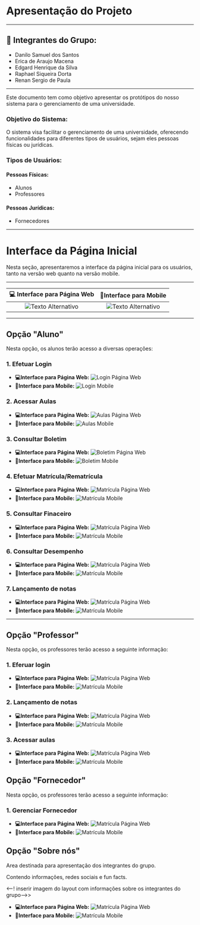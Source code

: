 # Apresentação do Projeto

---

## 👥 Integrantes do Grupo:

- Danilo Samuel dos Santos
- Erica de Araujo Macena
- Edgard Henrique da Silva
- Raphael Siqueira Dorta
- Renan Sergio de Paula

---

Este documento tem como objetivo apresentar os protótipos do nosso sistema para o gerenciamento de uma universidade.

### Objetivo do Sistema:

O sistema visa facilitar o gerenciamento de uma universidade, oferecendo funcionalidades para diferentes tipos de usuários, sejam eles pessoas físicas ou jurídicas.

### Tipos de Usuários:

#### Pessoas Físicas:

- Alunos
- Professores

#### Pessoas Jurídicas:

- Fornecedores

---

# Interface da Página Inicial

Nesta seção, apresentaremos a interface da página inicial para os usuários, tanto na versão web quanto na versão mobile.

---

| **💻 Interface para Página Web** | **📱Interface para Mobile** |
|:-----------------------------:|:-------------------------:|
| ![Texto Alternativo](caminho/para/sua/imagem.jpg) | ![Texto Alternativo](caminho/para/sua/imagem.jpg) |

---

## Opção "Aluno"

Nesta opção, os alunos terão acesso a diversas operações:

### 1. Efetuar Login

- **💻Interface para Página Web:** ![Login Página Web](caminho/para/sua/imagem.jpg)
- **📱Interface para Mobile:** ![Login Mobile](caminho/para/sua/imagem.jpg)

<!-- Texto explicativo sobre o processo de login -->

### 2. Acessar Aulas

- **💻Interface para Página Web:** ![Aulas Página Web](caminho/para/sua/imagem.jpg)
- **📱Interface para Mobile:** ![Aulas Mobile](caminho/para/sua/imagem.jpg)

<!-- Texto explicativo sobre como acessar as aulas -->

### 3. Consultar Boletim

- **💻Interface para Página Web:** ![Boletim Página Web](caminho/para/sua/imagem.jpg)
- **📱Interface para Mobile:** ![Boletim Mobile](caminho/para/sua/imagem.jpg)

<!-- Texto explicativo sobre como consultar o boletim -->

### 4. Efetuar Matrícula/Rematrícula

- **💻Interface para Página Web:** ![Matrícula Página Web](caminho/para/sua/imagem.jpg)
- **📱Interface para Mobile:** ![Matrícula Mobile](caminho/para/sua/imagem.jpg)

<!-- Texto explicativo sobre o processo de matrícula/rematrícula -->

### 5. Consultar Finaceiro

- **💻Interface para Página Web:** ![Matrícula Página Web](caminho/para/sua/imagem.jpg)
- **📱Interface para Mobile:** ![Matrícula Mobile](caminho/para/sua/imagem.jpg)

<!-- Texto explicativo sobre o processo de consultar financeiro -->

### 6. Consultar Desempenho

- **💻Interface para Página Web:** ![Matrícula Página Web](caminho/para/sua/imagem.jpg)
- **📱Interface para Mobile:** ![Matrícula Mobile](caminho/para/sua/imagem.jpg)

<!-- Texto explicativo sobre o processo de Consultar Desempenho -->

### 7. Lançamento de notas

- **💻Interface para Página Web:** ![Matrícula Página Web](caminho/para/sua/imagem.jpg)
- **📱Interface para Mobile:** ![Matrícula Mobile](caminho/para/sua/imagem.jpg)

<!-- Texto explicativo sobre o processo de Acessar aulas na visão do aluno -->
---

## Opção "Professor"

Nesta opção, os professores terão acesso a seguinte informação:

### 1. Eferuar login

- **💻Interface para Página Web:** ![Matrícula Página Web](caminho/para/sua/imagem.jpg)
- **📱Interface para Mobile:** ![Matrícula Mobile](caminho/para/sua/imagem.jpg)

<!-- Texto explicativo sobre o processo de Efetuar login professor -->

### 2. Lançamento de notas

- **💻Interface para Página Web:** ![Matrícula Página Web](caminho/para/sua/imagem.jpg)
- **📱Interface para Mobile:** ![Matrícula Mobile](caminho/para/sua/imagem.jpg)

<!-- Texto explicativo sobre o processo de Lançamento de notas -->

### 3. Acessar aulas

- **💻Interface para Página Web:** ![Matrícula Página Web](caminho/para/sua/imagem.jpg)
- **📱Interface para Mobile:** ![Matrícula Mobile](caminho/para/sua/imagem.jpg)

<!-- Texto explicativo sobre o processo de acessar aulas na visão do professor -->


## Opção "Fornecedor"

Nesta opção, os professores terão acesso a seguinte informação:

### 1. Gerenciar Fornecedor

- **💻Interface para Página Web:** ![Matrícula Página Web](caminho/para/sua/imagem.jpg)
- **📱Interface para Mobile:** ![Matrícula Mobile](caminho/para/sua/imagem.jpg)

<!-- Texto explicativo sobre o processo de Gerenciar Fornecedor -->

## Opção "Sobre nós"

Area destinada para apresentação dos integrantes do grupo.

Contendo informações, redes sociais e fun facts.

<--! inserir imagem do layout com informações sobre os integrantes do grupo-->>

- **💻Interface para Página Web:** ![Matrícula Página Web](caminho/para/sua/imagem.jpg)
- **📱Interface para Mobile:** ![Matrícula Mobile](caminho/para/sua/imagem.jpg)
